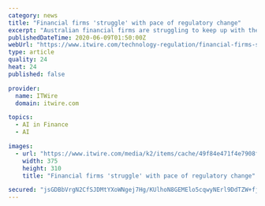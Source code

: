 ```yaml
---
category: news
title: "Financial firms 'struggle' with pace of regulatory change"
excerpt: "Australian financial firms are struggling to keep up with the pace ... In addition, 23% of those surveyed believe that machine learning has the most potential to cause negative/unintended consequences for their organisation in the next two years."
publishedDateTime: 2020-06-09T01:50:00Z
webUrl: "https://www.itwire.com/technology-regulation/financial-firms-struggle-with-pace-of-regulatory-change.html"
type: article
quality: 24
heat: 24
published: false

provider:
  name: ITWire
  domain: itwire.com

topics:
  - AI in Finance
  - AI

images:
  - url: "https://www.itwire.com/media/k2/items/cache/49f84e471f4e7908f8ae119efef64104_M.jpg"
    width: 375
    height: 310
    title: "Financial firms 'struggle' with pace of regulatory change"

secured: "jsGDBbVrgN2CfSJDMtYXoWNgej7Hg/KUlhoN8GEMElo5cqwyNErl9DdTZW+fj+gauT5ka3rFR09gig2kGJjP5PToYrd7hJiVgcFzFXbinihLhsz1bKgEklBkvHWAiewKOuAZ7JEYa5RHv/SwhnUweBkClZAQBORstMiATnD+h8dB6h8eP4347NdcMu6EFRCk2omrWJduEC6ae5TKSCnL/vU8/FdqQ4nngtFDl7XONkI/1CmqYTM/G2//L9RK89cu3R7vZOTE0+JDb94Z2Xj2LGmJ0qJEL8j0OC883kaplwnkdbsErCrbWKxqEVRmZvqZ;mHtq77+8vILR0nL49STi7w=="
---
```


